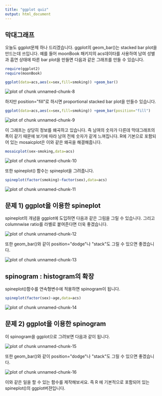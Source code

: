 ```yaml
---
title: "ggplot quiz"
output: html_document
---
```




## 막대그래프

오늘도 ggplot문제 하나 드리겠습니다. 
ggplot의 geom_bar()는 stacked bar plot을 만드는데 쓰입니다. 예를 들어 moonBook 패키지의 acs데이타를 사용하여 남여 성별과 흡연 상태에 따른 bar plot을 만들면  다음과 같은 그래프를 만들 수 있습니다.


```r
require(ggplot2)
require(moonBook)

ggplot(data=acs,aes(x=sex,fill=smoking)) +geom_bar() 
```

![plot of chunk unnamed-chunk-8](figure/unnamed-chunk-8-1.png)


하지만 position="fill"로 하시면 proportional stacked bar plot을 만들수 있습니다.

```r
ggplot(data=acs,aes(x=sex,fill=smoking)) +geom_bar(position="fill") 
```

![plot of chunk unnamed-chunk-9](figure/unnamed-chunk-9-1.png)

이 그래프는 상당히 정보를 왜곡하고 있습니다. 즉 남여의 숫자가 다른데 막대그래프의 폭이 같기 때문에 보기에 따라 남여 전체 숫자가 같게 느껴집니다. R에 기본으로 포함되어 있는 mosaicplot은 이와 같은 왜곡을 해결해줍니다. 


```r
mosaicplot(sex~smoking,data=acs)
```

![plot of chunk unnamed-chunk-10](figure/unnamed-chunk-10-1.png)

또한 spineplot() 함수는 spineplot을 그려줍니다.


```r
spineplot(factor(smoking)~factor(sex),data=acs)
```

![plot of chunk unnamed-chunk-11](figure/unnamed-chunk-11-1.png)

## 문제 1) ggplot을 이용한 spineplot

spineplot의 개념을 ggplot에 도입하면 다음과 같은 그림을 그릴 수 있습니다. 그리고 columnwise ratio를 라벨로 붙여준다면 더욱 좋겠습니다.

![plot of chunk unnamed-chunk-12](figure/unnamed-chunk-12-1.png)
 
또한 geom_bar()와 같이 position="dodge"나 "stack"도 그릴 수 있으면 좋겠습니다.

![plot of chunk unnamed-chunk-13](figure/unnamed-chunk-13-1.png)


## spinogram : histogram의 확장

spineplot()함수를 연속형변수에 적용하면 spinogram이 됩니다. 


```r
spineplot(factor(sex)~age,data=acs)
```

![plot of chunk unnamed-chunk-14](figure/unnamed-chunk-14-1.png)


## 문제 2) ggplot을 이용한 spinogram

이 spinogram을 ggplot으로 그려보면 다음과 같이 됩니다.

![plot of chunk unnamed-chunk-15](figure/unnamed-chunk-15-1.png)

또한 geom_bar()와 같이 position="dodge"나 "stack"도 그릴 수 있으면 좋겠습니다.

![plot of chunk unnamed-chunk-16](figure/unnamed-chunk-16-1.png)


이와 같은 일을 할 수 있는 함수를 제작해보셔요. 즉 R 에 기본적으로 포함되어 있는 spineplot()의 ggplot버젼입니다. 


